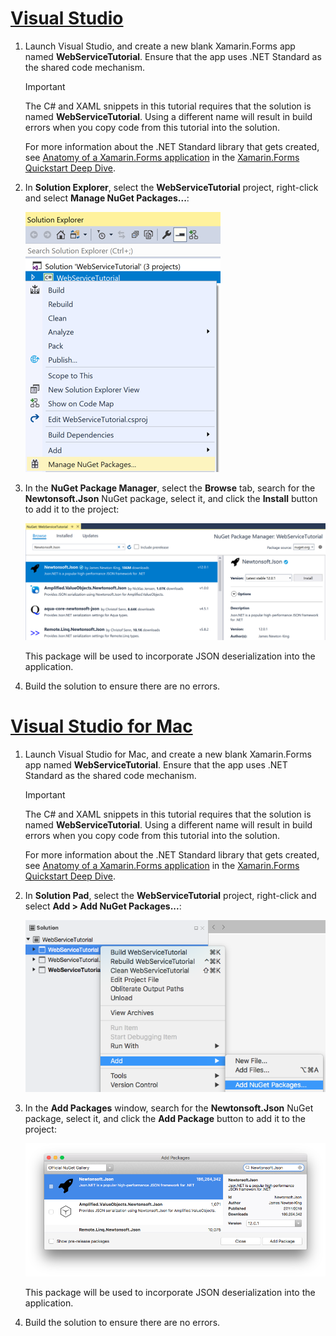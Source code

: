 # [Visual Studio](#tab/vswin)

1. Launch Visual Studio, and create a new blank Xamarin.Forms app named **WebServiceTutorial**. Ensure that the app uses .NET Standard as the shared code mechanism.

    > [!IMPORTANT]
    > The C# and XAML snippets in this tutorial requires that the solution is named **WebServiceTutorial**. Using a different name will result in build errors when you copy code from this tutorial into the solution.

    For more information about the .NET Standard library that gets created, see [Anatomy of a Xamarin.Forms application](~/get-started/first-app/index.md) in the [Xamarin.Forms Quickstart Deep Dive](~/get-started/first-app/index.md).

1. In **Solution Explorer**, select the **WebServiceTutorial** project, right-click and select **Manage NuGet Packages...**:

    ![Screenshot of the Add NuGet Packages menu item being selected](../images/vs/add-nuget-packages.png "Add NuGet Packages menu item")

1. In the **NuGet Package Manager**, select the **Browse** tab, search for the **Newtonsoft.Json** NuGet package, select it, and click the **Install** button to add it to the project:

    ![Screenshot of the Newtonsoft.Json NuGet Package in the NuGet Package Manager](../images/vs/add-package.png "Newtonsoft.Json NuGet Package")

    This package will be used to incorporate JSON deserialization into the application.

1. Build the solution to ensure there are no errors.

# [Visual Studio for Mac](#tab/vsmac)

1. Launch Visual Studio for Mac, and create a new blank Xamarin.Forms app named **WebServiceTutorial**. Ensure that the app uses .NET Standard as the shared code mechanism.

    > [!IMPORTANT]
    > The C# and XAML snippets in this tutorial requires that the solution is named **WebServiceTutorial**. Using a different name will result in build errors when you copy code from this tutorial into the solution.

    For more information about the .NET Standard library that gets created, see [Anatomy of a Xamarin.Forms application](~/get-started/first-app/index.md) in the [Xamarin.Forms Quickstart Deep Dive](~/get-started/first-app/index.md).

1. In **Solution Pad**, select the **WebServiceTutorial** project, right-click and select **Add > Add NuGet Packages...**:

    ![Screenshot of the Add NuGet Packages menu item being selected](../images/vsmac/add-nuget-packages.png "Add NuGet Packages menu item")

1. In the **Add Packages** window, search for the **Newtonsoft.Json** NuGet package, select it, and click the **Add Package** button to add it to the project:

    ![Screenshot of the Newtonsoft.Json NuGet Package in the NuGet Package Manager](../images/vsmac/add-package.png "Newtonsoft.Json NuGet Package")

    This package will be used to incorporate JSON deserialization into the application.

1. Build the solution to ensure there are no errors.

